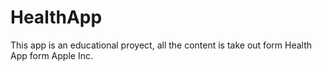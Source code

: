 # HealthApp
This app is an educational proyect, all the content is take out form Health App form Apple Inc. 
